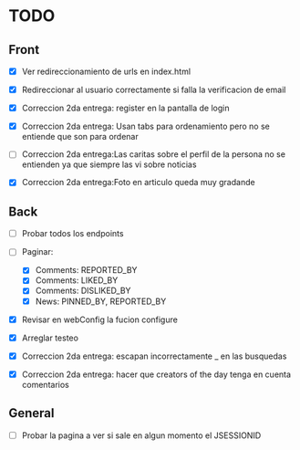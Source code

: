 # TODO

## Front
- [x] Ver redireccionamiento de urls en index.html 
- [x] Redireccionar al usuario correctamente si falla la verificacion de email
- [x] Correccion 2da entrega: register en la pantalla de login
- [x] Correccion 2da entrega: Usan tabs para ordenamiento pero no se entiende que son para ordenar
- [ ] Correccion 2da entrega:Las caritas sobre el perfil de la persona no se entienden ya que siempre las vi sobre noticias
- [x] Correccion 2da entrega:Foto en articulo queda muy gradande


## Back
- [ ] Probar todos los endpoints
- [ ] Paginar:
  - [x] Comments: REPORTED_BY
  - [x] Comments: LIKED_BY
  - [x] Comments: DISLIKED_BY
  - [x] News: PINNED_BY, REPORTED_BY
- [x] Revisar en webConfig la fucion configure
- [x] Arreglar testeo
- [x] Correccion 2da entrega: escapan incorrectamente _ en las busquedas
- [x] Correccion 2da entrega: hacer que creators of the day tenga en cuenta comentarios


## General
- [ ] Probar la pagina a ver si sale en algun momento el JSESSIONID